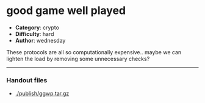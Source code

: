 good game well played
======================

- **Category**: crypto
- **Difficulty**: hard
- **Author**: wednesday

These protocols are all so computationally expensive.. maybe we can lighten the
load by removing some unnecessary checks?

---

### Handout files

- [./publish/ggwp.tar.gz](./publish/ggwp.tar.gz)
